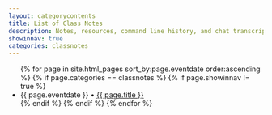 ```yaml
---
layout: categorycontents
title: List of Class Notes
description: Notes, resources, command line history, and chat transcripts of delivered GitHub classes.
showinnav: true
categories: classnotes
---
```


<ul>
{% for page in site.html_pages sort_by:page.eventdate order:ascending %}
{% if page.categories == classnotes %}
{% if page.showinnav != true %}
<li>{{ page.eventdate }} • <a href="{{ page.url | remove:'index.html' }}">{{ page.title }}</a></li>
{% endif %}
{% endif %}
{% endfor %}
</ul>

